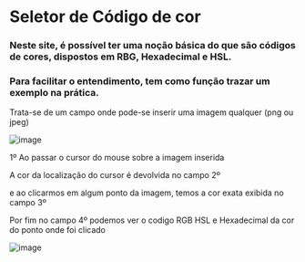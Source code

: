 <div>
<h1>Seletor de Código de  cor</h1>

<h3>Neste site, é possível ter uma noção básica do que são códigos de cores, dispostos em RBG, Hexadecimal e HSL.</h3>
<h3>Para facilitar o entendimento, tem como função trazar um exemplo na prática.</h3>


<p>Trata-se de um campo onde pode-se inserir uma imagem qualquer (png ou jpeg)</p>

![image](https://user-images.githubusercontent.com/93503496/178585329-8d50c6ce-eda8-4c65-88f3-1f17d298a8e6.png)

<p>1º Ao passar o cursor do mouse sobre a imagem inserida</p>
<p>A cor da localização do cursor é devolvida no campo 2º</p>
<p>e ao clicarmos em algum ponto da imagem, temos a cor exata exibida no campo 3º </p>
<p>Por fim no campo 4º podemos ver o codigo RGB HSL e Hexadecimal da cor do ponto onde foi clicado</p>

![image](https://user-images.githubusercontent.com/93503496/178583935-4da7363c-382f-44d2-91af-d7c492c9afdc.png)

</div>

